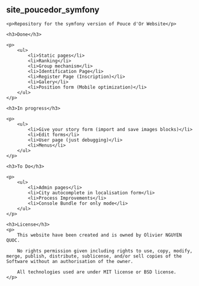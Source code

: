 <div class="blob-file-content js-file-line-container">
<article class="markdown-body entry-content" itemprop="mainContentOfPage">
    <h1>
    <a id="user-content-site_poucedor_symfony" class="anchor" href="#site_poucedor_symfony" aria-hidden="true">
        <span class="octicon octicon-link"></span>
    </a>
    site_poucedor_symfony
    </h1>

    <p>Repository for the symfony version of Pouce d'Or Website</p>

    <h3>Done</h3>
    
    <p>
        <ul>
            <li>Static pages</li>
            <li>Ranking</li>
            <li>Group mechanism</li>
            <li>Identification Page</li>
            <li>Register Page (Inscription)</li>
            <li>Galery</li>
            <li>Position form (Mobile optimization)</li>
        </ul>
    </p>

    <h3>In progress</h3>
    
    <p>
        <ul>
            <li>Give your story form (import and save images blocks)</li>
            <li>Edit forms</li>
            <li>User page (just debugging)</li>
            <li>Menus</li>
        </ul>
    </p>

    <h3>To Do</h3>
    
    <p>
        <ul>
            <li>Admin pages</li>
            <li>City autocomplete in localisation form</li>
            <li>Process Improvements</li>
            <li>Console Bundle for only mode</li>
        </ul>
    </p>

    <h3>License</h3>
    <p>
        This website have been created and is owned by Olivier NGUYEN QUOC.

        No rights permission given including rights to use, copy, modify, merge, publish, distribute, sublicense, and/or sell copies of the Software without an authorisation of the owner.

        All technologies used are under MIT license or BSD license.
    </p>
</article>
</div>